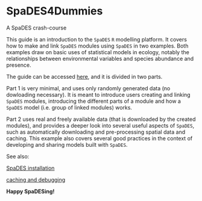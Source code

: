# SpaDES4Dummies

A SpaDES crash-course

This guide is an introduction to the `SpaDES` `R` modelling platform. It covers how to make and link `SpaDES` modules using `SpaDES` in two examples. Both examples draw on basic uses of statistical models in ecology, notably the relationships between environmental variables and species abundance and presence. 

The guide can be accessed [here](https://ceresbarros.github.io/SpaDES4Dummies/), and it is divided in two parts.

Part 1 is very minimal, and uses only randomly generated data (no dowloading necessary). It is meant to introduce users creating and linking `SpaDES` modules, introducing the different parts of a module and how a `SpaDES` model (i.e. group of linked modules) works.

Part 2 uses real and freely available data (that is downloaded by the created modules), and provides a deeper look into several useful aspects of `SpaDES`, such as automatically downloading and pre-processing spatial data and caching. This example also covers several good practices in the context of developing and sharing models built with `SpaDES`.

See also:

[SpaDES installation](https://github.com/PredictiveEcology/SpaDES/wiki/Installation)

[caching and debugging](http://spades-workshops.predictiveecology.org/articles/09c-CachingAndDebugging.html)

**Happy SpaDESing!**
